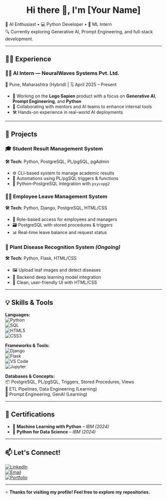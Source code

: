 <h1 align="center">Hi there 👋, I'm [Your Name]</h1>

🎯 AI Enthusiast • 💻 Python Developer • 🧠 ML Intern  
🔍 Currently exploring Generative AI, Prompt Engineering, and full-stack development.

---

## 🧑‍💼 Experience

### 👨‍🔬 AI Intern — NeuralWaves Systems Pvt. Ltd.  
📍 Pune, Maharashtra (Hybrid) | 🗓️ April 2025 – Present  
- 🧠 Working on the **Lego Sapien** product with a focus on **Generative AI**, **Prompt Engineering**, and **Python**  
- 🤝 Collaborating with mentors and AI teams to enhance internal tools  
- 🛠️ Hands-on experience in real-world AI deployments

---

## 🚀 Projects

### 🎓 Student Result Management System  
**🛠 Tech:** Python, PostgreSQL, PL/pgSQL, pgAdmin  
- ⚙️ CLI-based system to manage academic results  
- 🧮 Automations using PL/pgSQL triggers & functions  
- 🔗 Python–PostgreSQL integration with `psycopg2`

### 🧑‍💼 Employee Leave Management System  
**🛠 Tech:** Python, Django, PostgreSQL, HTML/CSS  
- 🔐 Role-based access for employees and managers  
- 🗃️ PostgreSQL with stored procedures & triggers  
- 📊 Real-time leave balance and request status

### 🌱 Plant Disease Recognition System *(Ongoing)*  
**🛠 Tech:** Python, Flask, HTML/CSS  
- 🖼️ Upload leaf images and detect diseases  
- 🤖 Backend deep learning model integration  
- 🎨 Clean, user-friendly UI with HTML/CSS

---

## 💡 Skills & Tools

**Languages:**  
![Python](https://img.shields.io/badge/-Python-3776AB?style=flat&logo=python&logoColor=white)  
![SQL](https://img.shields.io/badge/-PostgreSQL-4169E1?style=flat&logo=postgresql&logoColor=white)  
![HTML5](https://img.shields.io/badge/-HTML5-E34F26?style=flat&logo=html5&logoColor=white)  
![CSS3](https://img.shields.io/badge/-CSS3-1572B6?style=flat&logo=css3&logoColor=white)  

**Frameworks & Tools:**  
![Django](https://img.shields.io/badge/-Django-092E20?style=flat&logo=django&logoColor=white)  
![Flask](https://img.shields.io/badge/-Flask-000000?style=flat&logo=flask&logoColor=white)  
![VS Code](https://img.shields.io/badge/-VS%20Code-007ACC?style=flat&logo=visual-studio-code&logoColor=white)  
![Jupyter](https://img.shields.io/badge/-Jupyter-F37626?style=flat&logo=jupyter&logoColor=white)

**Databases & Concepts:**  
📦 PostgreSQL, PL/pgSQL, Triggers, Stored Procedures, Views  
🔄 ETL Pipelines, Data Engineering (Learning)  
🧠 Prompt Engineering, GenAI (Learning)

---

## 📜 Certifications

- 📘 **Machine Learning with Python** – *IBM (2024)*  
- 🐍 **Python for Data Science** – *IBM (2024)*

---

## 📫 Let's Connect!

[![LinkedIn](https://img.shields.io/badge/-LinkedIn-0A66C2?style=flat&logo=linkedin&logoColor=white)](#)  
[![Email](https://img.shields.io/badge/-Email-D14836?style=flat&logo=gmail&logoColor=white)](#)  
[![Portfolio](https://img.shields.io/badge/-Portfolio-000000?style=flat&logo=notion&logoColor=white)](#)

---

⭐ **Thanks for visiting my profile! Feel free to explore my repositories.**
